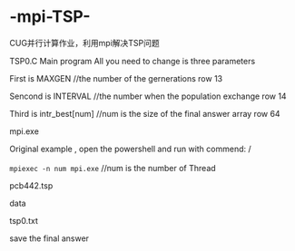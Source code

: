 # -mpi-TSP-
CUG并行计算作业，利用mpi解决TSP问题

TSP0.C
Main program
All you need to change is three parameters  

First is MAXGEN  //the number of the gernerations                     row 13  

Sencond is INTERVAL //the number when the population exchange         row 14  

Third is intr_best[num] //num is the size of the final answer array   row 64  

  

mpi.exe  

Original example , open the powershell and run with commend: /<br>  
`mpiexec -n num mpi.exe`  //num is the number of Thread

pcb442.tsp  

data

tsp0.txt  

save the final answer

